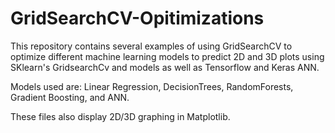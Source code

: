 # GridSearchCV-Opitimizations
This repository contains several examples of using GridSearchCV to optimize different machine learning models to predict 2D and 3D plots using SKlearn's GridsearchCv and models as well as Tensorflow and Keras ANN. 

Models used are: 
Linear Regression, DecisionTrees, RandomForests, Gradient Boosting, and ANN. 

These files also display 2D/3D graphing in Matplotlib.
